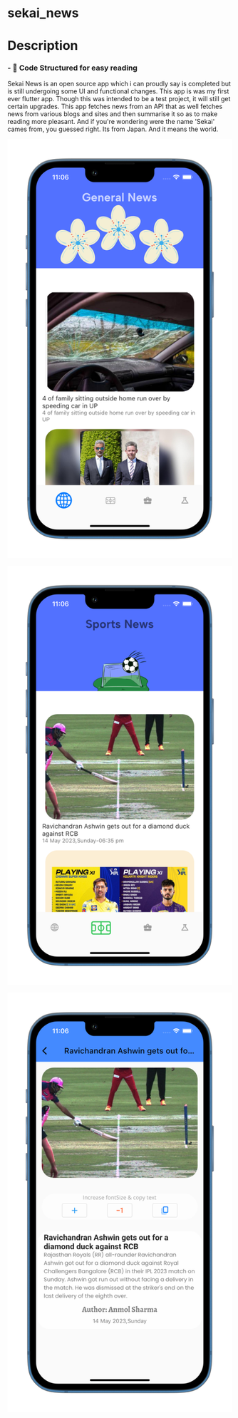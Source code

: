 # sekai_news


# Description
### - 📁 Code Structured for easy reading
Sekai News is an open source app which i can proudly say is completed but is still undergoing some UI and functional changes.
This app is was my first ever flutter app.
Though this was intended to be a test project, it will still get certain upgrades. This app fetches news from an API that as well fetches news from various blogs and sites and then summarise it so as to make reading more pleasant. 
And if you're wondering were the name 'Sekai' cames from, you guessed right. Its from Japan. And it means the world.

![alt text](https://github.com/squirelboy360/sekai_news/blob/main/assets/iphoneUI1.png)

![alt text](https://github.com/squirelboy360/sekai_news/blob/main/assets/iphoneUI2.png)

![alt text](https://github.com/squirelboy360/sekai_news/blob/main/assets/iphoneUI3.png)
